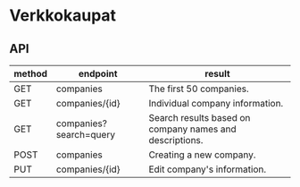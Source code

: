 # Verkkokaupat

## API

| method | endpoint | result
|---|---|---|
| GET | companies | The first 50 companies.
| GET | companies/{id} | Individual company information.
| GET | companies?search=query | Search results based on company names and descriptions.
| POST | companies | Creating a new company.
| PUT | companies/{id} | Edit company's information.
